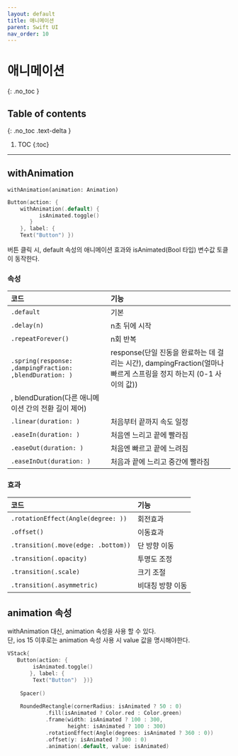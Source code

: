 ```yaml
---
layout: default
title: 애니메이션 
parent: Swift UI
nav_order: 10
---
```



# 애니메이션 
{: .no_toc }


## Table of contents
{: .no_toc .text-delta }

1. TOC
{:toc}

---


## withAnimation

 `withAnimation(animation: Animation)`


```swift
Button(action: {
    withAnimation(.default) {
          isAnimated.toggle() 
       }
    }, label: {
    Text("Button") })
```

버튼 클릭 시, default 속성의 애니메이션 효과와 isAnimated(Bool 타입) 변수값 토클이 동작한다.

### 속성

| 코드        | 기능        | 
|:-------------|:------------------|
| `.default`   | 기본 | 
| `.delay(n)`  | n초 뒤에 시작  | 
| `.repeatForever()`|  n회 반복 | 
| `.spring(response: ,dampingFraction: ,blendDuration: )`   |   response(단일 진동을 완료하는 데 걸리는 시간), dampingFraction(얼마나 빠르게 스프링을 정지 하는지 (0-1 사이의 값))
, blendDuration(다른 애니메이션 간의 전환 길이 제어) | 
| `.linear(duration: )`   | 처음부터 끝까지 속도 일정   | 
| `.easeIn(duration: )`|  처음엔 느리고 끝에 빨라짐 |
| `.easeOut(duration: )` | 처음엔 빠르고 끝에 느려짐  |
| `.easeInOut(duration: )`|  처음과 끝에 느리고 중간에 빨라짐 | 


### 효과

| 코드        | 기능        | 
|:-------------|:------------------|
| `.rotationEffect(Angle(degree: ))` | 회전효과 |
| `.offset()` | 이동효과 |
| `.transition(.move(edge: .bottom))` | 단 방향 이동 |
| `.transition(.opacity)` | 투명도 조정 |
| `.transition(.scale)` | 크기 조절 |
| `.transition(.asymmetric)` | 비대칭 방향 이동 |

## animation 속성 

withAnimation 대신, animation 속성을 사용 할 수 있다. <br/> 
단, ios 15 이후로는 animation 속성 사용 시 value 값을 명시해야한다. 

```swift
VStack{
   Button(action: {
        isAnimated.toggle()
       }, label: {
        Text("Button")  })}
        
    Spacer()
        
    RoundedRectangle(cornerRadius: isAnimated ? 50 : 0)
            .fill(isAnimated ? Color.red : Color.green)
            .frame(width: isAnimated ? 100 : 300,
                   height: isAnimated ? 100 : 300)
            .rotationEffect(Angle(degrees: isAnimated ? 360 : 0))
            .offset(y: isAnimated ? 300 : 0)
            .animation(.default, value: isAnimated)
```


